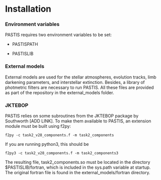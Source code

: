 # Installation

### Environment variables
PASTIS requires two environment variables to be set:

- PASTISPATH

- PASTISLIB

### External models
External models are used for the stellar atmospheres, evolution tracks, limb darkening parameters, and interstellar extinction. Besides, a library of photmetric filters are necessary to run PASTIS. All these files are provided as part of the repository in the external_models folder.

### JKTEBOP
PASTIS relies on some subroutines from the JKTEBOP package by Southworth [ADD LINK].
To make them available to PASTIS, an extension module must be built using f2py:
```
f2py -c task2_v28_components.f -m task2_components
```

If you are running python3, this should be
```
f2py3 -c task2_v28_components.f -m task2_components3
```
  
The resulting file, task2_components.so must be located in the directory $PASTISLIB/fortran, which is included in the sys.path variable at startup.
The original fortran file is found in the external_models/fortran directory.
